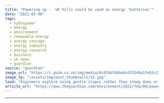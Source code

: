 ```yaml
---
title: "Powering up -  UK hills could be used as energy 'batteries'"
date: "2021-02-08"
tags: 
  - hydropower
  - energy
  - environment
  - renewable energy
  - energy storage
  - energy industry
  - energy research
  - business
  - uk news
  - guardian
source: "guardian"
image_url: "https://i.guim.co.uk/img/media/8c929b7d4be4a3f5140a1feb2c17d8d155057fb9/0_234_7000_4203/master/7000.jpg?width=460&quality=85&auto=format&fit=max&s=82d9a38820da21873c27c1dc12ea365e"
image_fp: "/assets/img/post_thumbnails/32.jpg"
lead: "Engineers explore using gentle slopes rather than steep dams or mountains to store electricityHundreds of hills across the UK could be transformed into renewable energy “batteries” through a pioneering hydropower system embedded underground.A team of..."
article_url: "https://www.theguardian.com/environment/2021/feb/08/powering-up-uk-hills-could-be-used-as-energy-batteries"
---
```


---
